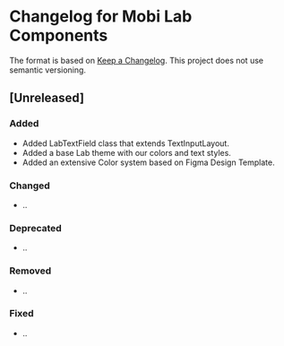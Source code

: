 # Changelog for Mobi Lab Components

The format is based on [Keep a Changelog](https://keepachangelog.com/en/1.0.0/). This project does not use semantic versioning.

## [Unreleased]

### Added

- Added LabTextField class that extends TextInputLayout.
- Added a base Lab theme with our colors and text styles. 
- Added an extensive Color system based on Figma Design Template.

### Changed

- ..

### Deprecated

- ..

### Removed

- ..

### Fixed 

- ..
